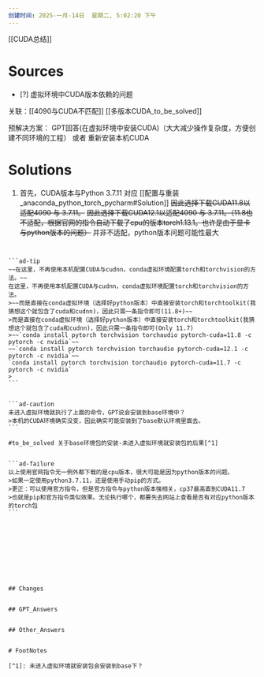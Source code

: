 ```yaml
---
创建时间: 2025-一月-14日  星期二, 5:02:20 下午
---
```

[[CUDA总结]]

# Sources

- [?] 虚拟环境中CUDA版本依赖的问题

关联：[[4090与CUDA不匹配]]
[[多版本CUDA_to_be_solved]]


预解决方案： GPT回答(在虚拟环境中安装CUDA)（大大减少操作复杂度，方便创建不同环境的工程） 或者 重新安装本机CUDA

# Solutions
1. 首先，CUDA版本与Python 3.7.11 对应 [[配置与重装_anaconda_python_torch_pycharm#Solution]]
   ~~因此选择下载CUDA11.8以适配4090 与 3.7.11。~~
   ~~因此选择下载CUDA12.1以适配4090 与 3.7.11。（11.8也不适配，根据官网的指令自动下载了cpu的版本torch1.13.1。也许是由于显卡与python版本的问题）~~
	并非不适配，python版本问题可能性最大

~~~~`conda install pytorch torchvision torchaudio pytorch-cuda=12.1 -c pytorch -c nvidia`


```ad-tip
~~在这里，不再使用本机配置CUDA与cudnn，conda虚拟环境配置torch和torchvision的方法。~~
在这里，不再使用本机配置CUDA与cudnn，conda虚拟环境配置torch和torchvision的方法。
>~~而是直接在conda虚拟环境（选择好python版本）中直接安装torch和torchtoolkit(我猜想这个就包含了cuda和cudnn)，因此只需一条指令即可(11.8+)~~ 
>而是直接在conda虚拟环境（选择好python版本）中直接安装torch和torchtoolkit(我猜想这个就包含了cuda和cudnn)，因此只需一条指令即可(Only 11.7)
>~~`conda install pytorch torchvision torchaudio pytorch-cuda=11.8 -c pytorch -c nvidia`~~
~~`conda install pytorch torchvision torchaudio pytorch-cuda=12.1 -c pytorch -c nvidia`~~
`conda install pytorch torchvision torchaudio pytorch-cuda=11.7 -c pytorch -c nvidia`
>
```


```ad-caution
未进入虚拟环境就执行了上面的命令，GPT说会安装到base环境中？ 
>本机的CUDA环境确实没变，因此确实可能安装到了base默认环境里面去。
```

#to_be_solved 关于base环境包的安装-未进入虚拟环境就安装包的后果[^1]


```ad-failure
以上使用官网指令无一例外都下载的是cpu版本，很大可能是因为python版本的问题。
>如果一定使用python3.7.11，还是使用手动pip的方式。
>更正：可以使用官方指令，但是官方指令与python版本强相关，cp37最高直到CUDA11.7
>也就是pip和官方指令类似效果。无论执行哪个，都要先去网站上查看是否有对应python版本的torch包
```










## Changes


## GPT_Answers


## Other_Answers


# FootNotes

[^1]: 未进入虚拟环境就安装包会安装到base下？